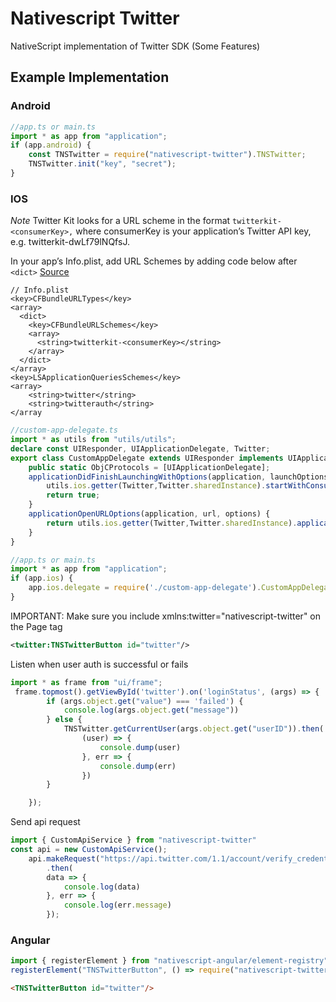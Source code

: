 # Nativescript Twitter

NativeScript implementation of Twitter SDK (Some Features)


## Example Implementation

### Android

```ts 
//app.ts or main.ts
import * as app from "application";
if (app.android) {
    const TNSTwitter = require("nativescript-twitter").TNSTwitter;
    TNSTwitter.init("key", "secret");
}
```


### IOS 

*Note*
Twitter Kit looks for a URL scheme in the format `twitterkit-<consumerKey>,` where consumerKey is your application’s Twitter API key, e.g. twitterkit-dwLf79lNQfsJ. 

In your app’s Info.plist, add URL Schemes by adding code below after `<dict>`
[Source](https://dev.twitter.com/twitterkit/ios/installation)



```plist
// Info.plist
<key>CFBundleURLTypes</key>
<array>
  <dict>
    <key>CFBundleURLSchemes</key>
    <array>
      <string>twitterkit-<consumerKey></string>
    </array>
  </dict>
</array>
<key>LSApplicationQueriesSchemes</key>
<array>
    <string>twitter</string>
    <string>twitterauth</string>
</array
```

```ts
//custom-app-delegate.ts
import * as utils from "utils/utils";
declare const UIResponder, UIApplicationDelegate, Twitter;
export class CustomAppDelegate extends UIResponder implements UIApplicationDelegate {
    public static ObjCProtocols = [UIApplicationDelegate];
    applicationDidFinishLaunchingWithOptions(application, launchOptions) {
        utils.ios.getter(Twitter,Twitter.sharedInstance).startWithConsumerKeyConsumerSecret("key" ,"secret");
        return true;
    }
    applicationOpenURLOptions(application, url, options) {
        return utils.ios.getter(Twitter,Twitter.sharedInstance).applicationOpenURLOptions(application, url, options);
    }
}
```

```ts
//app.ts or main.ts
import * as app from "application";
if (app.ios) {
    app.ios.delegate = require('./custom-app-delegate').CustomAppDelegate;
}
```


IMPORTANT: Make sure you include xmlns:twitter="nativescript-twitter" on the Page tag

```xml
<twitter:TNSTwitterButton id="twitter"/>
```
Listen when user auth is successful or fails

```ts
import * as frame from "ui/frame";
 frame.topmost().getViewById('twitter').on('loginStatus', (args) => {
        if (args.object.get("value") === 'failed') {
            console.log(args.object.get("message"))
        } else {
            TNSTwitter.getCurrentUser(args.object.get("userID")).then(
                (user) => {
                    console.dump(user)
                }, err => {
                    console.dump(err)
                })
        }

    });
```


Send api request
```ts
import { CustomApiService } from "nativescript-twitter"
const api = new CustomApiService();
    api.makeRequest("https://api.twitter.com/1.1/account/verify_credentials.json", "get")
        .then(
        data => {
            console.log(data)
        }, err => {
            console.log(err.message)
        });
```


### Angular

```ts
import { registerElement } from "nativescript-angular/element-registry";
registerElement("TNSTwitterButton", () => require("nativescript-twitter").TNSTwitterButton);
```

```html
<TNSTwitterButton id="twitter"/>
```